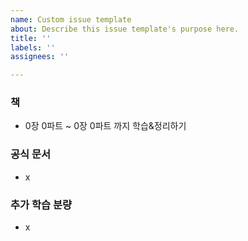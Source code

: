 ```yaml
---
name: Custom issue template
about: Describe this issue template's purpose here.
title: ''
labels: ''
assignees: ''

---
```


### 책
- 0장 0파트 ~ 0장 0파트 까지 학습&정리하기

### 공식 문서
- x

### 추가 학습 분량
- x
